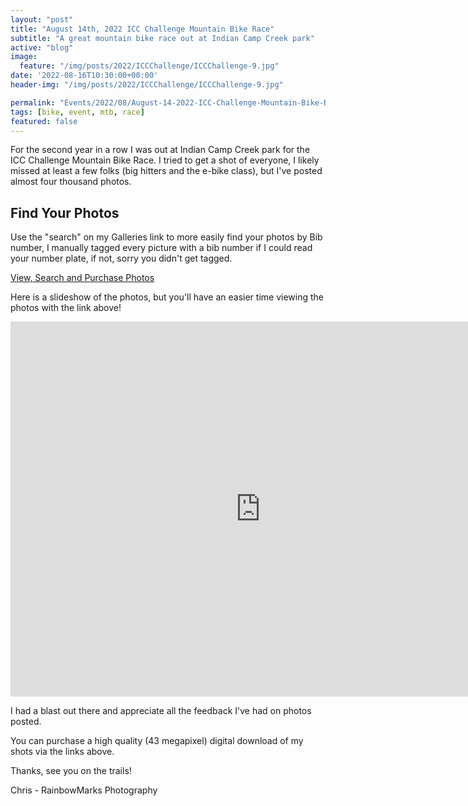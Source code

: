 ```yaml
---
layout: "post"
title: "August 14th, 2022 ICC Challenge Mountain Bike Race"
subtitle: "A great mountain bike race out at Indian Camp Creek park"
active: "blog"
image:
  feature: "/img/posts/2022/ICCChallenge/ICCChallenge-9.jpg"
date: '2022-08-16T10:30:00+00:00'
header-img: "/img/posts/2022/ICCChallenge/ICCChallenge-9.jpg"

permalink: "Events/2022/08/August-14-2022-ICC-Challenge-Mountain-Bike-Race"
tags: [bike, event, mtb, race]
featured: false
---
```

For the second year in a row I was out at Indian Camp Creek park for the ICC Challenge Mountain Bike Race. I tried to get a shot of everyone, I likely missed at least a few folks (big hitters and the e-bike class), but I've posted almost four thousand photos.

## Find Your Photos

Use the "search" on my Galleries link to more easily find your photos by Bib number, I manually tagged every picture with a bib number if I could read your number plate, if not, sorry you didn't get tagged.

[View, Search and Purchase Photos](https://photos.rainbowmarks.com/2022/Bikes/ICC-Challenge)

Here is a slideshow of the photos, but you'll have an easier time viewing the photos with the link above!
<iframe src="https://photos.rainbowmarks.com/frame/slideshow?key=XdNMcJ&speed=3&transition=fade&autoStart=1&captions=0&navigation=0&playButton=0&randomize=0&transitionSpeed=2" width="800" height="600" frameborder="no" scrolling="no"></iframe>

I had a blast out there and appreciate all the feedback I've had on photos posted. 

You can purchase a high quality (43 megapixel) digital download of my shots via the links above. 

Thanks, see you on the trails!

Chris - RainbowMarks Photography